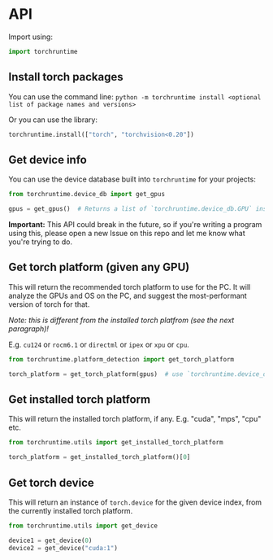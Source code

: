 # API
Import using:
```py
import torchruntime
```

## Install torch packages
You can use the command line:
`python -m torchruntime install <optional list of package names and versions>`

Or you can use the library:
```py
torchruntime.install(["torch", "torchvision<0.20"])
```

## Get device info
You can use the device database built into `torchruntime` for your projects:
```py
from torchruntime.device_db import get_gpus

gpus = get_gpus()  # Returns a list of `torchruntime.device_db.GPU` instances containing the fields: vendor_id, vendor_name, device_id, device_name, is_discrete
```

**Important:** This API could break in the future, so if you're writing a program using this, please open a new Issue on this repo and let me know what you're trying to do.

## Get torch platform (given any GPU)
This will return the recommended torch platform to use for the PC. It will analyze the GPUs and OS on the PC, and suggest the most-performant version of torch for that.

*Note: this is different from the installed torch platfrom (see the next paragraph)!*

E.g. `cu124` or `rocm6.1` or `directml` or `ipex` or `xpu` or `cpu`.

```py
from torchruntime.platform_detection import get_torch_platform

torch_platform = get_torch_platform(gpus)  # use `torchruntime.device_db.get_gpus()` to get a list of recognized GPUs
```

## Get installed torch platform
This will return the installed torch platform, if any. E.g. "cuda", "mps", "cpu" etc.

```py
from torchruntime.utils import get_installed_torch_platform

torch_platform = get_installed_torch_platform()[0]
```

## Get torch device
This will return an instance of `torch.device` for the given device index, from the currently installed torch platform.

```py
from torchruntime.utils import get_device

device1 = get_device(0)
device2 = get_device("cuda:1")
```

